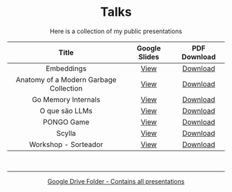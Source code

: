 <div align="center">
  <h1>Talks</h1>
</div>

<p align="center">Here is a collection of my public presentations</p>

<table align="center">
  <thead>
    <tr>
      <th style="text-align: center;">Title</th>
      <th style="text-align: center;">Google Slides</th>
      <th style="text-align: center;">PDF Download</th>
    </tr>
  </thead>
  <tbody>
    <tr>
      <td style="text-align: center;">Embeddings</td>
      <td style="text-align: center;"><a href="https://docs.google.com/presentation/d/1UAp71OwaC2DSRAOB24cs_EeVtcOhzmmz/edit?usp=drive_link&ouid=104876958915813469607&rtpof=true&sd=true">View</a></td>
      <td style="text-align: center;"><a href="Embeddings.pdf">Download</a></td>
    </tr>
    <tr>
      <td style="text-align: center;">Anatomy of a Modern Garbage Collection</td>
      <td style="text-align: center;"><a href="https://docs.google.com/presentation/d/1Wq7g0hiAXqHZNtMkD0eCSMheUVpu3jdhB43EfnLVY3k/edit?usp=drive_link">View</a></td>
      <td style="text-align: center;"><a href="Garbage Collection.pdf">Download</a></td>
    </tr>
    <tr>
      <td style="text-align: center;">Go Memory Internals</td>
      <td style="text-align: center;"><a href="https://docs.google.com/presentation/d/1Ls6_UFLPiJ8nOCVIZqL5DB8rsIYxrGREEsxmLzXk2qE/edit?usp=drive_link">View</a></td>
      <td style="text-align: center;"><a href="Go Memory Internals.pdf">Download</a></td>
    </tr>
    <tr>
      <td style="text-align: center;">O que são LLMs</td>
      <td style="text-align: center;"><a href="https://docs.google.com/presentation/d/1KX0lAk8ibHOzJGtxdx2uDF94BfdkNXMU/edit?usp=drive_link&ouid=104876958915813469607&rtpof=true&sd=true">View</a></td>
      <td style="text-align: center;"><a href="O que são LLMs.pdf">Download</a></td>
    </tr>
    <tr>
      <td style="text-align: center;">PONGO Game</td>
      <td style="text-align: center;"><a href="https://docs.google.com/presentation/d/1u-SNM58-q8DDJ6C2DO2BcibCd1HeCVAQ/edit?usp=drive_link&ouid=104876958915813469607&rtpof=true&sd=true">View</a></td>
      <td style="text-align: center;"><a href="PONGO Game.pdf">Download</a></td>
    </tr>
    <tr>
      <td style="text-align: center;">Scylla</td>
      <td style="text-align: center;"><a href="https://docs.google.com/presentation/d/1feISqZj6sptxQR317lbglLVXK7iP5ZUK/edit?usp=drive_link&ouid=104876958915813469607&rtpof=true&sd=true">View</a></td>
      <td style="text-align: center;"><a href="Scylla.pdf">Download</a></td>
    </tr>
    <tr>
      <td style="text-align: center;">Workshop - Sorteador</td>
      <td style="text-align: center;"><a href="https://docs.google.com/presentation/d/1OSM0NcjnCAYxgIDD1l99y0IUoDW92zX7qMfWt56us70/edit?usp=drive_link">View</a></td>
      <td style="text-align: center;"><a href="Workshop - Sorteador.pdf">Download</a></td>
    </tr>
    <!-- Template for new talks
    <tr>
      <td style="text-align: center;">Workshop - Sorteador</td>
      <td style="text-align: center;"><a href="https://docs.google.com/presentation/d/1OSM0NcjnCAYxgIDD1l99y0IUoDW92zX7qMfWt56us70/edit?usp=drive_link">View</a></td>
      <td style="text-align: center;"><a href="Workshop - Sorteador.pdf">Download</a></td>
    </tr>
    -->
  </tbody>
</table>

</br>

<hr>
<p align="center">
  <a href="https://drive.google.com/drive/folders/1R5AOlsUbHGUyDaicyGxKRz03GFLzqg_a?usp=drive_link">
    Google Drive Folder - Contains all presentations
  </a>
</p>